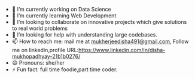 





- 🔭 I’m currently working on  Data Science 
- 🌱 I’m currently learning Web Development
- 👯 I’m looking to collaborate on innovative projects which give solutions to real world problems
- 🤔 I’m looking for help with understanding large codebases.
- 📫 How to reach me: mail me at mukherjeedisha491@gmail.com,  Follow me on linkedin,profile URL:https://www.linkedin.com/in/disha-mukhopadhyay-21b1b0276/
- 😄 Pronouns: she/her
- ⚡ Fun fact: full time foodie,part time coder.

